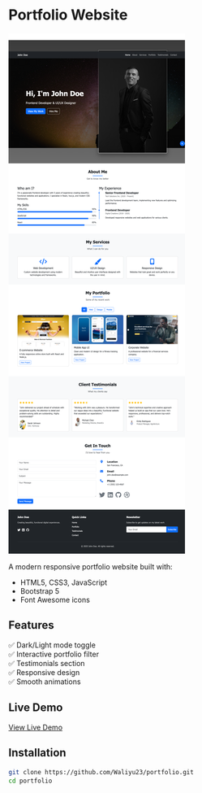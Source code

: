 # Portfolio Website

![Portfolio Screenshot](/img/screenshot.png)

A modern responsive portfolio website built with:
- HTML5, CSS3, JavaScript
- Bootstrap 5
- Font Awesome icons

## Features
✅ Dark/Light mode toggle  
✅ Interactive portfolio filter  
✅ Testimonials section  
✅ Responsive design  
✅ Smooth animations  

## Live Demo
[View Live Demo](https://Waliyu23.github.io/portfolio)

## Installation
```bash
git clone https://github.com/Waliyu23/portfolio.git
cd portfolio
```
